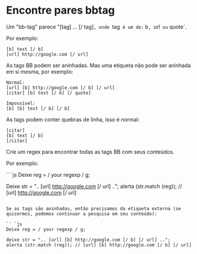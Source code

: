 # Encontre pares bbtag

Um "bb-tag" parece "[tag] ... [/ tag]`, onde `tag` é um de:` b`, `url` ou` quote`.

Por exemplo:
```
[b] text [/ b]
[url] http://google.com [/ url]
```

As tags BB podem ser aninhadas. Mas uma etiqueta não pode ser aninhada em si mesma, por exemplo:

```
Normal:
[url] [b] http://google.com [/ b] [/ url]
[citar] [b] text [/ b] [/ quote]

Impossível:
[b] [b] text [/ b] [/ b]
```

As tags podem conter quebras de linha, isso é normal:

```
[citar]
[b] text [/ b]
[/citar]
```

Crie um regex para encontrar todas as tags BB com seus conteúdos.

Por exemplo:

`` `js
Deixe reg = / your regexp / g;

Deixe str = ".. [url] http://google.com [/ url] ..";
alerta (str.match (reg)); // [url] http://google.com [/ url]
```

Se as tags são aninhadas, então precisamos da etiqueta externa (se quisermos, podemos continuar a pesquisa em seu conteúdo):

`` `js
Deixe reg = / your regexp / g;

deixe str = ".. [url] [b] http://google.com [/ b] [/ url] ..";
alerta (str.match (reg)); // [url] [b] http://google.com [/ b] [/ url]
```
